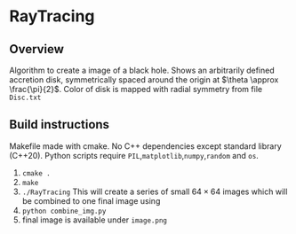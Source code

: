 # RayTracing

## Overview
Algorithm to create a image of a black hole.  Shows an arbitrarily defined accretion disk, symmetrically spaced around the origin at $\theta \approx \frac{\pi}{2}$. Color of disk is mapped with radial symmetry from file `Disc.txt`

## Build instructions
Makefile made with cmake. No C++ dependencies except standard library (C++20). Python scripts require `PIL`,`matplotlib`,`numpy`,`random` and `os`.
1) `cmake .`
2) `make`
3) `./RayTracing`
This will create a series of small $64\times 64$ images which will be combined to one final image using
4) `python combine_img.py`
5) final image is available under `image.png`
